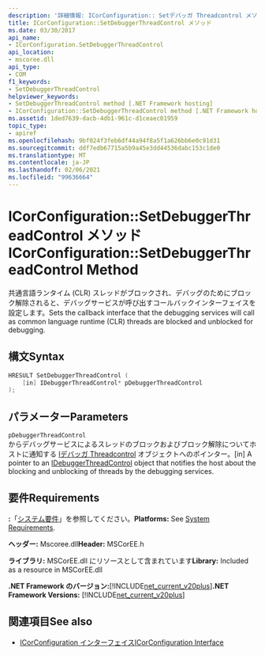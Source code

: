 ```yaml
---
description: '詳細情報: ICorConfiguration:: Setデバッガ Threadcontrol メソッド'
title: ICorConfiguration::SetDebuggerThreadControl メソッド
ms.date: 03/30/2017
api_name:
- ICorConfiguration.SetDebuggerThreadControl
api_location:
- mscoree.dll
api_type:
- COM
f1_keywords:
- SetDebuggerThreadControl
helpviewer_keywords:
- SetDebuggerThreadControl method [.NET Framework hosting]
- ICorConfiguration::SetDebuggerThreadControl method [.NET Framework hosting]
ms.assetid: 1ded7639-dacb-4db1-961c-d1ceaec01959
topic_type:
- apiref
ms.openlocfilehash: 9bf024f3feb6df44a94f8a5f1a626bb6e0c91d31
ms.sourcegitcommit: ddf7edb67715a5b9a45e3dd44536dabc153c1de0
ms.translationtype: MT
ms.contentlocale: ja-JP
ms.lasthandoff: 02/06/2021
ms.locfileid: "99636664"
---
```

# <a name="icorconfigurationsetdebuggerthreadcontrol-method"></a><span data-ttu-id="7d3fa-103">ICorConfiguration::SetDebuggerThreadControl メソッド</span><span class="sxs-lookup"><span data-stu-id="7d3fa-103">ICorConfiguration::SetDebuggerThreadControl Method</span></span>

<span data-ttu-id="7d3fa-104">共通言語ランタイム (CLR) スレッドがブロックされ、デバッグのためにブロック解除されると、デバッグサービスが呼び出すコールバックインターフェイスを設定します。</span><span class="sxs-lookup"><span data-stu-id="7d3fa-104">Sets the callback interface that the debugging services will call as common language runtime (CLR) threads are blocked and unblocked for debugging.</span></span>  
  
## <a name="syntax"></a><span data-ttu-id="7d3fa-105">構文</span><span class="sxs-lookup"><span data-stu-id="7d3fa-105">Syntax</span></span>  
  
```cpp  
HRESULT SetDebuggerThreadControl (  
    [in] IDebuggerThreadControl* pDebuggerThreadControl  
);  
```  
  
## <a name="parameters"></a><span data-ttu-id="7d3fa-106">パラメーター</span><span class="sxs-lookup"><span data-stu-id="7d3fa-106">Parameters</span></span>  

 `pDebuggerThreadControl`  
 <span data-ttu-id="7d3fa-107">からデバッグサービスによるスレッドのブロックおよびブロック解除についてホストに通知する [Iデバッガ Threadcontrol](idebuggerthreadcontrol-interface.md) オブジェクトへのポインター。</span><span class="sxs-lookup"><span data-stu-id="7d3fa-107">[in] A pointer to an [IDebuggerThreadControl](idebuggerthreadcontrol-interface.md) object that notifies the host about the blocking and unblocking of threads by the debugging services.</span></span>  
  
## <a name="requirements"></a><span data-ttu-id="7d3fa-108">要件</span><span class="sxs-lookup"><span data-stu-id="7d3fa-108">Requirements</span></span>  

 <span data-ttu-id="7d3fa-109">**:**「[システム要件](../../get-started/system-requirements.md)」を参照してください。</span><span class="sxs-lookup"><span data-stu-id="7d3fa-109">**Platforms:** See [System Requirements](../../get-started/system-requirements.md).</span></span>  
  
 <span data-ttu-id="7d3fa-110">**ヘッダー:** Mscoree.dll</span><span class="sxs-lookup"><span data-stu-id="7d3fa-110">**Header:** MSCorEE.h</span></span>  
  
 <span data-ttu-id="7d3fa-111">**ライブラリ:** MSCorEE.dll にリソースとして含まれています</span><span class="sxs-lookup"><span data-stu-id="7d3fa-111">**Library:** Included as a resource in MSCorEE.dll</span></span>  
  
 <span data-ttu-id="7d3fa-112">**.NET Framework のバージョン:**[!INCLUDE[net_current_v20plus](../../../../includes/net-current-v20plus-md.md)]</span><span class="sxs-lookup"><span data-stu-id="7d3fa-112">**.NET Framework Versions:** [!INCLUDE[net_current_v20plus](../../../../includes/net-current-v20plus-md.md)]</span></span>  
  
## <a name="see-also"></a><span data-ttu-id="7d3fa-113">関連項目</span><span class="sxs-lookup"><span data-stu-id="7d3fa-113">See also</span></span>

- [<span data-ttu-id="7d3fa-114">ICorConfiguration インターフェイス</span><span class="sxs-lookup"><span data-stu-id="7d3fa-114">ICorConfiguration Interface</span></span>](icorconfiguration-interface.md)
